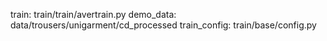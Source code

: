 train:  train/train/avertrain.py
demo_data: data/trousers/unigarment/cd_processed
train_config: train/base/config.py